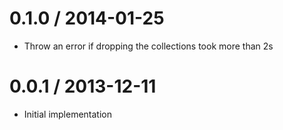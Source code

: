 
0.1.0 / 2014-01-25
==================

  * Throw an error if dropping the collections took more than 2s

0.0.1 / 2013-12-11
==================

  * Initial implementation
